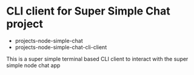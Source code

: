 

# CLI client for Super Simple Chat project

- projects-node-simple-chat
- projects-node-simple-chat-cli-client

This is a super simple terminal based CLI client to interact with the super simple node chat app

